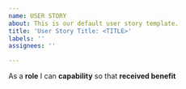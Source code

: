 ```yaml
---
name: USER STORY
about: This is our default user story template.
title: 'User Story Title: <TITLE>'
labels: ''
assignees: ''

---
```


As a **role** I can **capability** so that **received benefit**
